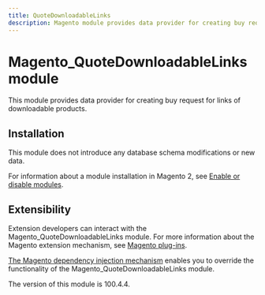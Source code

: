 ```yaml
---
title: QuoteDownloadableLinks
description: Magento module provides data provider for creating buy request for links of downloadable products
---
```


# Magento_QuoteDownloadableLinks module

This module provides data provider for creating buy request for links of downloadable products.

## Installation

This module does not introduce any database schema modifications or new data.

For information about a module installation in Magento 2, see [Enable or disable modules](https://experienceleague.adobe.com/docs/commerce-operations/installation-guide/tutorials/manage-modules.html).

## Extensibility

Extension developers can interact with the Magento_QuoteDownloadableLinks module. For more information about the Magento extension mechanism, see [Magento plug-ins](https://developer.adobe.com/commerce/php/development/components/plugins/).

[The Magento dependency injection mechanism](https://developer.adobe.com/commerce/php/development/components/dependency-injection/) enables you to override the functionality of the Magento_QuoteDownloadableLinks module.

<InlineAlert slots="text" />
The version of this module is 100.4.4.
